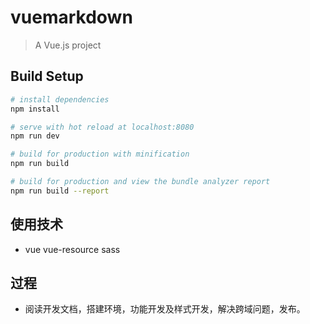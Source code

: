 # vuemarkdown

> A Vue.js project

## Build Setup

``` bash
# install dependencies
npm install

# serve with hot reload at localhost:8080
npm run dev

# build for production with minification
npm run build

# build for production and view the bundle analyzer report
npm run build --report
```

## 使用技术

* vue vue-resource sass


## 过程

* 阅读开发文档，搭建环境，功能开发及样式开发，解决跨域问题，发布。
